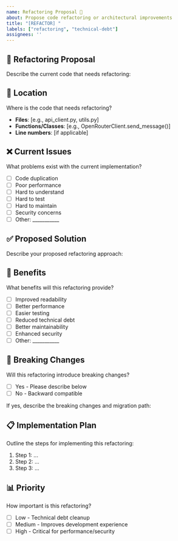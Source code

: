 ```yaml
---
name: Refactoring Proposal 🔧
about: Propose code refactoring or architectural improvements
title: "[REFACTOR] "
labels: ["refactoring", "technical-debt"]
assignees: ''
---
```


## 🔧 Refactoring Proposal

Describe the current code that needs refactoring:

## 📍 Location

Where is the code that needs refactoring?

- **Files**: [e.g., api_client.py, utils.py]
- **Functions/Classes**: [e.g., OpenRouterClient.send_message()]
- **Line numbers**: [if applicable]

## ❌ Current Issues

What problems exist with the current implementation?

- [ ] Code duplication
- [ ] Poor performance
- [ ] Hard to understand
- [ ] Hard to test
- [ ] Hard to maintain
- [ ] Security concerns
- [ ] Other: ___________

## ✅ Proposed Solution

Describe your proposed refactoring approach:

## 🎯 Benefits

What benefits will this refactoring provide?

- [ ] Improved readability
- [ ] Better performance
- [ ] Easier testing
- [ ] Reduced technical debt
- [ ] Better maintainability
- [ ] Enhanced security
- [ ] Other: ___________

## 🔄 Breaking Changes

Will this refactoring introduce breaking changes?

- [ ] Yes - Please describe below
- [ ] No - Backward compatible

If yes, describe the breaking changes and migration path:

## 📋 Implementation Plan

Outline the steps for implementing this refactoring:

1. Step 1: ...
2. Step 2: ...
3. Step 3: ...

## 📊 Priority

How important is this refactoring?

- [ ] Low - Technical debt cleanup
- [ ] Medium - Improves development experience
- [ ] High - Critical for performance/security
